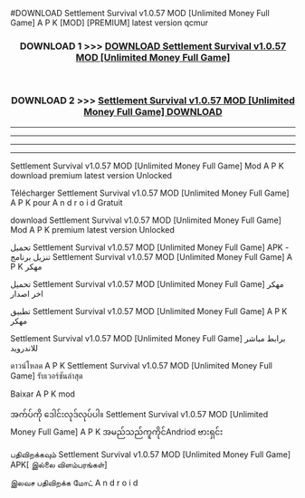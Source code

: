 #DOWNLOAD Settlement Survival v1.0.57 MOD [Unlimited Money Full Game] A P K [MOD] [PREMIUM] latest version qcmur



<div align="center">

<h3>DOWNLOAD 1 >>> <a href="https://teeasianyam.web.app?sq=Settlement Survival v1.0.57 MOD [Unlimited Money Full Game]">DOWNLOAD Settlement Survival v1.0.57 MOD [Unlimited Money Full Game] </a></h3><br>

<h3>DOWNLOAD 2 >>> <a href="https://teeasianyam.web.app?sq=Settlement Survival v1.0.57 MOD [Unlimited Money Full Game] ">Settlement Survival v1.0.57 MOD [Unlimited Money Full Game]  DOWNLOAD </a></h3>

</div>


----------------------------------------------------------

----------------------------------------------------------

----------------------------------------------------------

----------------------------------------------------------


Settlement Survival v1.0.57 MOD [Unlimited Money Full Game]  Mod A P K download premium latest version Unlocked

Télécharger Settlement Survival v1.0.57 MOD [Unlimited Money Full Game]  A P K pour A n d r o i d Gratuit

download Settlement Survival v1.0.57 MOD [Unlimited Money Full Game]  Mod A P K premium latest version Unlocked

تحميل Settlement Survival v1.0.57 MOD [Unlimited Money Full Game]  APK - تنزيل برنامج Settlement Survival v1.0.57 MOD [Unlimited Money Full Game]  A P K مهكر

تحميل Settlement Survival v1.0.57 MOD [Unlimited Money Full Game]  مهكر اخر اصدار

تطبيق Settlement Survival v1.0.57 MOD [Unlimited Money Full Game]  A P K مهكر

Settlement Survival v1.0.57 MOD [Unlimited Money Full Game]  برابط مباشر للاندرويد

ดาวน์โหลด A P K Settlement Survival v1.0.57 MOD [Unlimited Money Full Game]  รับเวอร์ชันล่าสุด

Baixar A P K mod

အက်ပ်ကို ဒေါင်းလုဒ်လုပ်ပါ။ Settlement Survival v1.0.57 MOD [Unlimited Money Full Game]  A P K အမည်သည်ကူကိုင်Andriod ဗားရှင်း

பதிவிறக்கவும் Settlement Survival v1.0.57 MOD [Unlimited Money Full Game]  APK[ இல்லை விளம்பரங்கள்] 
 
இலவச பதிவிறக்க மோட் A n d r o i d



